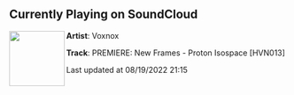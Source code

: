 ## Currently Playing on SoundCloud

[<img align="left" width="100" src="https://i1.sndcdn.com/artworks-GH8jF1UsOL8gE6Ch-h7PJZg-t500x500.jpg">](https://soundcloud.com/voxnoxberlin/premiere-new-frames-proton-isospace)

**Artist**: Voxnox 

**Track**: PREMIERE: New Frames - Proton Isospace [HVN013]

Last updated at 08/19/2022 21:15
